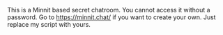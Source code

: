 This is a Minnit based secret chatroom. You cannot access it without a password. Go to https://minnit.chat/ if you want to create your own. Just replace my script with yours.
